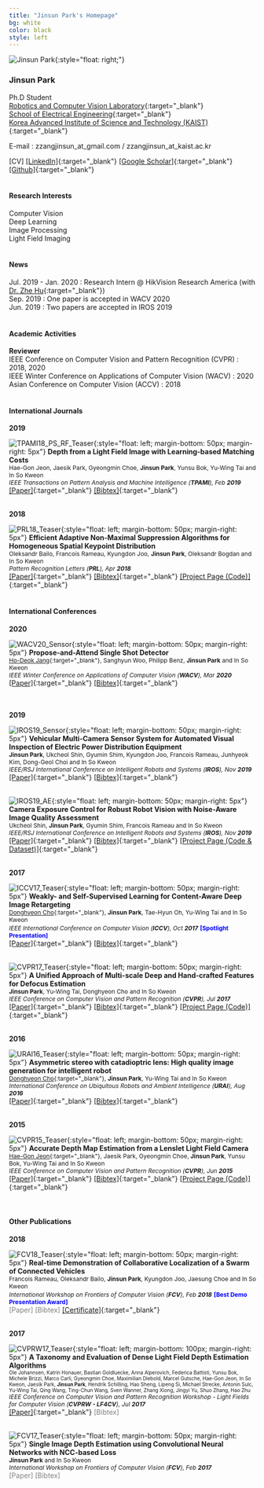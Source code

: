 ```yaml
---
title: "Jinsun Park's Homepage"
bg: white
color: black
style: left
---
```


![Jinsun Park](img/jspark.png){:style="float: right;"}

### __Jinsun Park__

Ph.D Student  
[Robotics and Computer Vision Laboratory](http://rcv.kaist.ac.kr/){:target="_blank"}  
[School of Electrical Engineering](https://ee.kaist.ac.kr/){:target="_blank"}  
[Korea Advanced Institute of Science and Technology (KAIST)](https://www.kaist.ac.kr){:target="_blank"}  

E-mail : zzangjinsun_at_gmail.com / zzangjinsun_at_kaist.ac.kr

\[CV\] 
[\[LinkedIn\]](https://www.linkedin.com/in/jinsun-park-6aa043aa/){:target="_blank"} 
[\[Google Scholar\]](https://scholar.google.co.kr/citations?user=OYTOe58AAAAJ){:target="_blank"} 
[\[Github\]](https://github.com/zzangjinsun){:target="_blank"}
<br><br>

#### __Research Interests__

Computer Vision  
Deep Learning  
Image Processing  
Light Field Imaging
<br><br>

#### __News__

Jul. 2019 - Jan. 2020 : Research Intern @ HikVision Research America (with [Dr. Zhe Hu](https://zjuela.github.io/){:target="_blank"})  
Sep. 2019 : One paper is accepted in WACV 2020  
Jun. 2019 : Two papers are accepted in IROS 2019
<br><br>

#### __Academic Activities__

__Reviewer__  
IEEE Conference on Computer Vision and Pattern Recognition (CVPR) : 2018, 2020  
IEEE Winter Conference on Applications of Computer Vision (WACV) : 2020  
Asian Conference on Computer Vision (ACCV) : 2018
<br><br>

#### __International Journals__

__2019__


![TPAMI18_PS_RF_Teaser](img/TPAMI18_PS_RF_Teaser.png){:style="float: left; margin-bottom: 50px; margin-right: 5px"}
__Depth from a Light Field Image with Learning-based Matching Costs__  
<span style="font-size:12px;">Hae-Gon Jeon, Jaesik Park, Gyeongmin Choe, __Jinsun Park__, Yunsu Bok, Yu-Wing Tai and In So Kweon</span>  
<span style="font-size:12px;">*IEEE Transactions on Pattern Analysis and Machine Intelligence (__TPAMI__), Feb __2019__*</span>  
[\[Paper\]](https://ieeexplore.ieee.org/document/8263242){:target="_blank"} 
[\[Bibtex\]](bib/Jeon_TPAMI18_Bibtex.txt){:target="_blank"}
<br><br>


__2018__


![PRL18_Teaser](img/PRL18_Teaser.png){:style="float: left; margin-bottom: 50px; margin-right: 5px"}
__Efficient Adaptive Non-Maximal Suppression Algorithms for Homogeneous Spatial Keypoint Distribution__  
<span style="font-size:12px;">Oleksandr Bailo, Francois Rameau, Kyungdon Joo, __Jinsun Park__, Oleksandr Bogdan and In So Kweon</span>  
<span style="font-size:12px;">*Pattern Recognition Letters (__PRL__), Apr __2018__*</span>  
[\[Paper\]](https://www.researchgate.net/publication/323388062_Efficient_adaptive_non-maximal_suppression_algorithms_for_homogeneous_spatial_keypoint_distribution){:target="_blank"} 
[\[Bibtex\]](bib/PRL2018_Bibtex.txt){:target="_blank"} 
[\[Project Page (Code)\]](https://github.com/BAILOOL/ANMS-Codes){:target="_blank"}
<br><br>


#### __International Conferences__

__2020__


![WACV20_Sensor](img/WACV20_PASSD.png){:style="float: left; margin-bottom: 50px; margin-right: 5px"}
__Propose-and-Attend Single Shot Detector__  
<span style="font-size:12px;">[Ho-Deok Jang](https://sites.google.com/view/hdjangcv){:target="_blank"}, Sanghyun Woo, Philipp Benz, __Jinsun Park__ and In So Kweon</span>  
<span style="font-size:12px;">*IEEE Winter Conference on Applications of Computer Vision (__WACV__), Mar __2020__*</span>  
[\[Paper\]](https://arxiv.org/abs/1907.12736){:target="_blank"} 
[\[Bibtex\]](bib/WACV20_PASSD.txt){:target="_blank"} 
<br><br><br>


__2019__


![IROS19_Sensor](img/IROS19_Sensor.png){:style="float: left; margin-bottom: 50px; margin-right: 5px"}
__Vehicular Multi-Camera Sensor System for Automated Visual Inspection of Electric Power Distribution Equipment__  
<span style="font-size:12px;">__Jinsun Park__, Ukcheol Shin, Gyumin Shim, Kyungdon Joo, Francois Rameau, Junhyeok Kim, Dong-Geol Choi and In So Kweon</span>  
<span style="font-size:12px;">*IEEE/RSJ International Conference on Intelligent Robots and Systems (__IROS__), Nov __2019__*</span>  
[\[Paper\]](https://ieeexplore.ieee.org/document/8968085){:target="_blank"} 
[\[Bibtex\]](bib/IROS19_Sensor.txt){:target="_blank"}
<br><br>

![IROS19_AE](img/IROS19_AE.png){:style="float: left; margin-bottom: 50px; margin-right: 5px"}
__Camera Exposure Control for Robust Robot Vision with Noise-Aware Image Quality Assessment__  
<span style="font-size:12px;">Ukcheol Shin, __Jinsun Park__, Gyumin Shim, Francois Rameau and In So Kweon</span>  
<span style="font-size:12px;">*IEEE/RSJ International Conference on Intelligent Robots and Systems (__IROS__), Nov __2019__*</span>  
[\[Paper\]](https://arxiv.org/abs/1907.12646){:target="_blank"} 
[\[Bibtex\]](bib/IROS19_AE.txt){:target="_blank"} 
[\[Project Page (Code & Dataset)\]](https://github.com/WookCheolShin/Noise-AwareCameraExposureControl){:target="_blank"}
<br><br>


__2017__


![ICCV17_Teaser](img/ICCV17_Teaser.png){:style="float: left; margin-bottom: 50px; margin-right: 5px"}
__Weakly- and Self-Supervised Learning for Content-Aware Deep Image Retargeting__  
<span style="font-size:12px;">[Donghyeon Cho](https://cdh12242.wixsite.com/donghyeoncho){:target="_blank"}, __Jinsun Park__, Tae-Hyun Oh, Yu-Wing Tai and In So Kweon</span>  
<span style="font-size:12px;">*IEEE International Conference on Computer Vision (__ICCV__), Oct __2017__*</span> 
<span style="font-size:12px; color:blue;">__\[Spotlight Presentation\]__</span>  
[\[Paper\]](http://openaccess.thecvf.com/content_ICCV_2017/papers/Cho_Weakly-_and_Self-Supervised_ICCV_2017_paper.pdf){:target="_blank"} 
[\[Bibtex\]](bib/ICCV17_Bibtex.txt){:target="_blank"}
<br><br>

![CVPR17_Teaser](img/CVPR17_Teaser.png){:style="float: left; margin-bottom: 50px; margin-right: 5px"}
__A Unified Approach of Multi-scale Deep and Hand-crafted Features for Defocus Estimation__  
<span style="font-size:12px;">__Jinsun Park__, Yu-Wing Tai, Donghyeon Cho and In So Kweon</span>  
<span style="font-size:12px;">*IEEE Conference on Computer Vision and Pattern Recognition (__CVPR__), Jul __2017__*</span>  
[\[Paper\]](http://openaccess.thecvf.com/content_cvpr_2017/papers/Park_A_Unified_Approach_CVPR_2017_paper.pdf){:target="_blank"} 
[\[Bibtex\]](bib/CVPR2017_Bibtex.txt){:target="_blank"} 
[\[Project Page (Code)\]](https://github.com/zzangjinsun/DHDE_CVPR17){:target="_blank"}
<br><br>


__2016__


![URAI16_Teaser](img/URAI16_Teaser.png){:style="float: left; margin-bottom: 50px; margin-right: 5px"}
__Asymmetric stereo with catadioptric lens: High quality image generation for intelligent robot__  
<span style="font-size:12px;">[Donghyeon Cho](https://cdh12242.wixsite.com/donghyeoncho){:target="_blank"}, __Jinsun Park__, Yu-Wing Tai and In So Kweon</span>  
<span style="font-size:12px;">*International Conference on Ubiquitous Robots and Ambient Intelligence (__URAI__), Aug __2016__*</span>  
[\[Paper\]](http://ieeexplore.ieee.org/abstract/document/7625745/){:target="_blank"} 
[\[Bibtex\]](bib/URAI16_Bibtex.txt){:target="_blank"}
<br><br>


__2015__


![CVPR15_Teaser](img/CVPR15_Teaser.png){:style="float: left; margin-bottom: 50px; margin-right: 5px"}
__Accurate Depth Map Estimation from a Lenslet Light Field Camera__  
<span style="font-size:12px;">[Hae-Gon Jeon](https://sites.google.com/site/hgjeoncv/){:target="_blank"}, Jaesik Park, Gyeongmin Choe, __Jinsun Park__, Yunsu Bok, Yu-Wing Tai and In So Kweon</span>  
<span style="font-size:12px;">*IEEE Conference on Computer Vision and Pattern Recognition (__CVPR__), Jun __2015__*</span>  
[\[Paper\]](https://www.cv-foundation.org/openaccess/content_cvpr_2015/papers/Jeon_Accurate_Depth_Map_2015_CVPR_paper.pdf){:target="_blank"} 
[\[Bibtex\]](bib/CVPR15_Bibtex.txt){:target="_blank"}
[\[Project Page (Code)\]](https://sites.google.com/site/hgjeoncv/publications){:target="_blank"}
<br><br><br>


#### __Other Publications__


__2018__


![FCV18_Teaser](img/FCV18_Teaser.png){:style="float: left; margin-bottom: 50px; margin-right: 5px"}
__Real-time Demonstration of Collaborative Localization of a Swarm of Connected Vehicles__  
<span style="font-size:12px;">Francois Rameau, Oleksandr Bailo, __Jinsun Park__, Kyungdon Joo, Jaesung Choe and In So Kweon</span>  
<span style="font-size:12px;">*International Workshop on Frontiers of Computer Vision (__FCV__), Feb __2018__*</span> 
<span style="font-size:12px; color:blue;">__\[Best Demo Presentation Award\]__</span>  
<span style="color:gray;">[Paper] [Bibtex]</span> 
[\[Certificate\]](img/FCV18_Best_Demo_Award.png){:target="_blank"}
<br><br>


__2017__


![CVPRW17_Teaser](img/CVPRW17_Teaser.png){:style="float: left; margin-bottom: 100px; margin-right: 5px"}
__A Taxonomy and Evaluation of Dense Light Field Depth Estimation Algorithms__  
<span style="font-size:10px;">Ole Johannsen, Katrin Honauer, Bastian Goldluecke, Anna Alperovich, Federica Battisti, Yunsu Bok, Michele Brizzi, Marco Carli, Gyeongmin Choe, Maximilian Diebold, Marcel Gutsche, Hae-Gon Jeon, In So Kweon, Jaesik Park, __Jinsun Park__, Hendrik Schilling, Hao Sheng, Lipeng Si, Michael Strecke, Antonin Sulc, Yu-Wing Tai, Qing Wang, Ting-Chun Wang, Sven Wanner, Zhang Xiong, Jingyi Yu, Shuo Zhang, Hao Zhu</span>  
<span style="font-size:12px;">*IEEE Conference on Computer Vision and Pattern Recognition Workshop - Light Fields for Computer Vision (__CVPRW - LF4CV__), Jul __2017__*</span>  
[\[Paper\]](http://openaccess.thecvf.com/content_cvpr_2017_workshops/w27/papers/Johannsen_A_Taxonomy_and_CVPR_2017_paper.pdf){:target="_blank"} 
<span style="color:gray;">[Bibtex]</span>
<br><br>

![FCV17_Teaser](img/FCV17_Teaser.png){:style="float: left; margin-bottom: 50px; margin-right: 5px"}
__Single Image Depth Estimation using Convolutional Neural Networks with NCC-based Loss__  
<span style="font-size:12px;">__Jinsun Park__ and In So Kweon</span>  
<span style="font-size:12px;">*International Workshop on Frontiers of Computer Vision (__FCV__), Feb __2017__*</span>  
<span style="color:gray;">[Paper] [Bibtex]</span>
<br>
